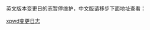 

# 

英文版本变更日的志暂停维护，中文版请移步下面地址查看：

[xpwd变更日志](https://code48.ilikexff.cn/blog/quick_pswd%E6%9B%B4%E6%96%B0%E6%97%A5%E5%BF%97)

